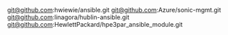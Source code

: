 git@github.com:hwiewie/ansible.git 
git@github.com:Azure/sonic-mgmt.git 
git@github.com:linagora/hublin-ansible.git 
git@github.com:HewlettPackard/hpe3par_ansible_module.git 
